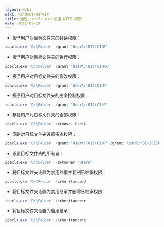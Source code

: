 ```yaml
---
layout: wiki
wiki: windows-server
title: 通过 icacls.exe 设置 NTFS 权限
date: 2021-09-19
---
```


- 授予用户对目标文件夹的只读权限：
```powershell
icacls.exe 'D:\Folder' /grant 'UserA:(OI)(CI)R'
```
- 授予用户对目标文件夹的执行权限：
```powershell
icacls.exe 'D:\Folder' /grant 'UserA:(OI)(CI)RX'
```
- 授予用户对目标文件夹的修改权限：
```powershell
icacls.exe 'D:\Folder' /grant 'UserA:(OI)(CI)M'
```
- 授予用户对目标文件夹的完全控制权限：
```powershell
icacls.exe 'D:\Folder' /grant 'UserA:(OI)(CI)F'
```
- 移除用户对目标文件夹的全部权限：
```powershell
icacls.exe 'D:\Folder' /remove 'UserA'
```
- 同时对目标文件夹设置多条权限：
```powershell
icacls.exe 'D:\Folder' /grant 'UserA:(OI)(CI)R' /grant 'UserB:(OI)(CI)M' /remove 'UserC'
```
- 设置目标文件夹的所有者：
```powershell
icacls.exe 'D:\Folder' /setowner 'UserA'
```
- 将目标文件夹设置为禁用继承并复制已继承权限：
```powershell
icacls.exe 'D:\Folder' /inheritance:d
```
- 将目标文件夹设置为禁用继承并删除已继承权限：
```powershell
icacls.exe 'D:\Folder' /inheritance:r
```
- 将目标文件夹设置为启用继承：
```powershell
icacls.exe 'D:\Folder' /inheritance:e
```
